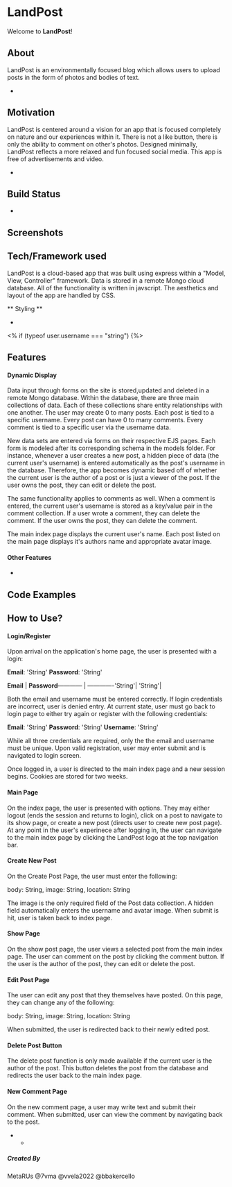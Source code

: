 # LandPost
Welcome to **LandPost**! 

## About
LandPost is an environmentally focused blog which allows users to upload posts in the form of photos and bodies of text. 

- 

## Motivation
LandPost is centered around a vision for an app that is focused completely on nature and our experiences within it. There is not a 
like button, there is only the ability to comment on other's photos. Designed minimally, LandPost reflects a more relaxed and fun
focused social media. This app is free of advertisements and video.

- 

## Build Status

- 

## Screenshots


## Tech/Framework used
LandPost is a cloud-based app that was built using express within a "Model, View, Controller" framework. Data is stored in a remote Mongo cloud database. All of the functionality is written in javscript. The aesthetics and layout of the app are handled by CSS. 

** Styling ** 

- 

<% if (typeof user.username === "string") {%> 

## Features
#### Dynamic Display

Data input through forms on the site is stored,updated and deleted in a remote Mongo database. Within the database, there are three main collections of data. Each of these collections share entity relationships with one another. The user may create 0 to many posts. Each post is tied to a specific username. Every post can have 0 to many comments. Every comment is tied to a specific user via the username data. 

New data sets are entered via forms on their respective EJS pages. Each form is modeled after its corresponding schema in the models folder. For instance, whenever a user creates a new post, a hidden piece of data (the current user's username) is entered automatically as the post's username in the database. Therefore, the app becomes dynamic based off of whether the current user is the author of a post or is just a viewer of the post. If the user owns the post, they can edit or delete the post. 

The same functionality applies to comments as well. When a comment is entered, the current user's username is stored as a key/value pair in the comment collection. If a user wrote a comment, they can delete the comment. If the user owns the post, they can delete the comment. 

The main index page displays the current user's name. Each post listed on the main page displays it's authors name and appropriate avatar image. 

#### Other Features

- 

## Code Examples


## How to Use?
#### Login/Register
Upon arrival on the application's home page, the user is presented with a login:

**Email**: 'String' 
**Password**: 'String'

**Email** | **Password**———— | ————-'String'| 'String'| 

Both the email and username must be entered correctly. If login credentials are incorrect, user is denied entry. At current state, user must go back 
to login page to either try again or register with the following credentials:


**Email**: 'String' 
**Password**: 'String'
**Username**: 'String'

While all three credentials are required, only the the email and username must be unique. Upon valid registration, user may enter submit and is navigated to login screen. 

Once logged in, a user is directed to the main index page and a new session begins. Cookies are stored for two weeks. 

#### Main Page
On the index page, the user is presented with options. They may either logout (ends the session and returns to login), click on a post to navigate to its show page, or create a new post (directs user to create new post page). At any point in the user's experinece after logging in, the user can navigate to the main index page by clicking the LandPost logo at the top navigation bar. 

#### Create New Post 
On the Create Post Page, the user must enter the following:

body: String,
image:  String,
location: String

The image is the only required field of the Post data collection. A hidden field automatically enters the username and avatar image. When submit is hit, user is taken back to index page.

#### Show Page
On the show post page, the user views a selected post from the main index page. The user can comment on the post by clicking the comment button. If the user is the author of the post, they can edit or delete the post.

#### Edit Post Page
The user can edit any post that they themselves have posted. On this page, they can change any of the following:

body: String,
image: String,
location: String

When submitted, the user is redirected back to their newly edited post.
#### Delete Post Button
The delete post function is only made available if the current user is the author of the post. This button deletes the post from the database and redirects the user back to the main index page.

#### New Comment Page
On the new comment page, a user may write text and submit their comment. When submitted, user can view the comment by navigating back to the post.

- - 

##### Created By
MetaRUs
@7vma
@vvela2022
@bbakercello